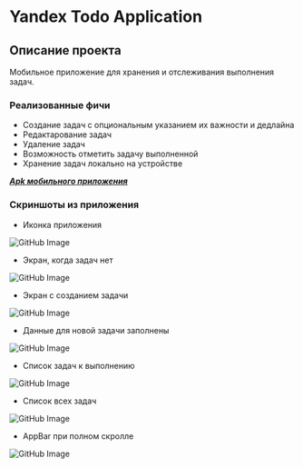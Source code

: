 # Yandex Todo Application

## Описание проекта
Мобильное приложение для хранения и отслеживания выполнения задач.

### Реализованные фичи
- Создание задач с опциональным указанием их важности и дедлайна
- Редактарование задач
- Удаление задач
- Возможность отметить задачу выполненной
- Хранение задач локально на устройстве

[*****Apk мобильного приложения*****](app-release.apk)

### Скриншоты из приложения
- Иконка приложения
  
![GitHub Image](/screenshots/app_icon.png)
- Экран, когда задач нет
  
![GitHub Image](/screenshots/empty_todo_list.png)
- Экран с созданием задачи
  
![GitHub Image](/screenshots/create_todo.png)
- Данные для новой задачи заполнены

![GitHub Image](/screenshots/filled_todo.png)
- Список задач к выполнению
  
![GitHub Image](/screenshots/todo_list.png)
- Список всех задач
  
![GitHub Image](/screenshots/all_todos.png)
- AppBar при полном скролле
  
![GitHub Image](/screenshots/app_bar.png)


